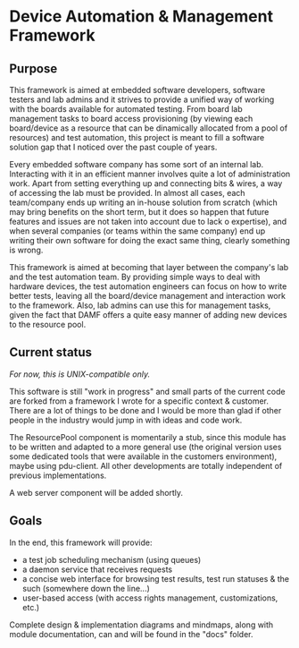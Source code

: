 # Device Automation & Management Framework

## Purpose ##
This framework is aimed at embedded software developers, software testers and lab admins and it strives to provide a unified way of working with the boards available for automated testing. 
From board lab management tasks to board access provisioning (by viewing each board/device as a resource that can be dinamically allocated from a pool of resources) and test automation, this project is meant to fill a software solution gap that I noticed over the past couple of years.

Every embedded software company has some sort of an internal lab. Interacting with it in an efficient manner involves quite a lot of administration work. Apart from setting everything up and connecting bits & wires, a way of accessing the lab must be provided. In almost all cases, each team/company ends up writing an in-house solution from scratch (which may bring benefits on the short term, but it does so happen that future features and issues are not taken into account due to lack o expertise), and when several companies (or teams within the same company) end up writing their own software for doing the exact same thing, clearly something is wrong.

This framework is aimed at becoming that layer between the company's lab and the test automation team. By providing simple ways to deal with hardware devices, the test automation engineers can focus on how to write better tests, leaving all the board/device management and interaction work to the framework. Also, lab admins can use this for management tasks, given the fact that DAMF offers a quite easy manner of adding new devices to the resource pool.

## Current status ##

_For now, this is UNIX-compatible only._

This software is still "work in progress" and small parts of the current code are forked from a framework I wrote for a specific context & customer. There are a lot of things to be done and I would be more than glad if other people in the industry would jump in with ideas and code work.

The ResourcePool component is momentarily a stub, since this module has to be written and adapted to a more general use (the original version uses some dedicated tools that were available in the customers environment), maybe using pdu-client.
All other developments are totally independent of previous implementations.

A web server component will be added shortly.

## Goals ##
In the end, this framework will provide:
- a test job scheduling mechanism (using queues)
- a daemon service that receives requests
- a concise web interface for browsing test results, test run statuses & the such (somewhere down the line...)
- user-based access (with access rights management, customizations, etc.)


Complete design & implementation diagrams and mindmaps, along with module documentation, can and will be found in the "docs" folder.